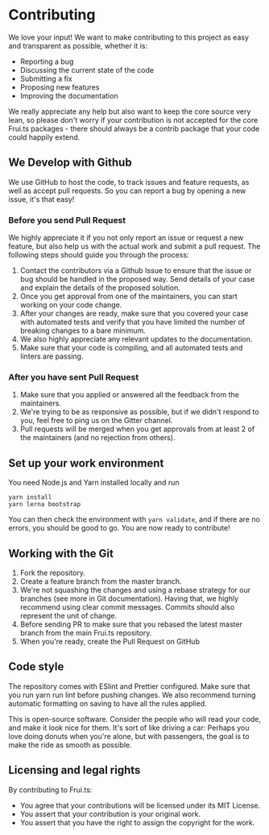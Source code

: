 
# Contributing
We love your input! We want to make contributing to this project as easy and transparent as possible, whether it is:

 - Reporting a bug
 - Discussing the current state of the code
 - Submitting a fix
 - Proposing new features
 - Improving the documentation

We really appreciate any help but also want to keep the core source very lean, so please don't worry if your contribution is not accepted for the core Frui.ts packages - there should always be a contrib package that your code could happily extend.

## We Develop with Github
We use GitHub to host the code, to track issues and feature requests, as well as accept pull requests. So you can report a bug by opening a new issue, it's that easy!

### Before you send Pull Request
We highly appreciate it if you not only report an issue or request a new feature, but also help us with the actual work and submit a pull request. The following steps should guide you through the process:

 1. Contact the contributors via a Github Issue to ensure that the issue or bug should be handled in the proposed way. Send details of your case and explain the details of the proposed solution.
 2. Once you get approval from one of the maintainers, you can start working on your code change.
 3. After your changes are ready, make sure that you covered your case with automated tests and verify that you have limited the number of breaking changes to a bare minimum.
 4. We also highly appreciate any relevant updates to the documentation.
 5. Make sure that your code is compiling, and all automated tests and linters are passing.

### After you have sent Pull Request
 1. Make sure that you applied or answered all the feedback from the maintainers.
 2. We're trying to be as responsive as possible, but if we didn't respond to you, feel free to ping us on the Gitter channel.
 3. Pull requests will be merged when you get approvals from at least 2 of the maintainers (and no rejection from others).

## Set up your work environment
You need Node.js and Yarn installed locally and run

```
yarn install
yarn lerna bootstrap
```

You can then check the environment with `yarn validate`, and if there are no errors, you should be good to go. You are now ready to contribute!

## Working with the Git
 1. Fork the repository.
 2. Create a feature branch from the master branch.
 3. We're not squashing the changes and using a rebase strategy for our branches (see more in Git documentation). Having that, we highly recommend using clear commit messages. Commits should also represent the unit of change.
 4. Before sending PR to make sure that you rebased the latest master branch from the main Frui.ts repository.
 5. When you're ready, create the Pull Request on GitHub

## Code style
The repository comes with ESlint and Prettier configured. Make sure that you run yarn run lint before pushing changes. We also recommend turning automatic formatting on saving to have all the rules applied.

This is open-source software. Consider the people who will read your code, and make it look nice for them. It's sort of like driving a car: Perhaps you love doing donuts when you're alone, but with passengers, the goal is to make the ride as smooth as possible.

## Licensing and legal rights
By contributing to Frui.ts:
 - You agree that your contributions will be licensed under its MIT License.
 - You assert that your contribution is your original work.
 - You assert that you have the right to assign the copyright for the work.

